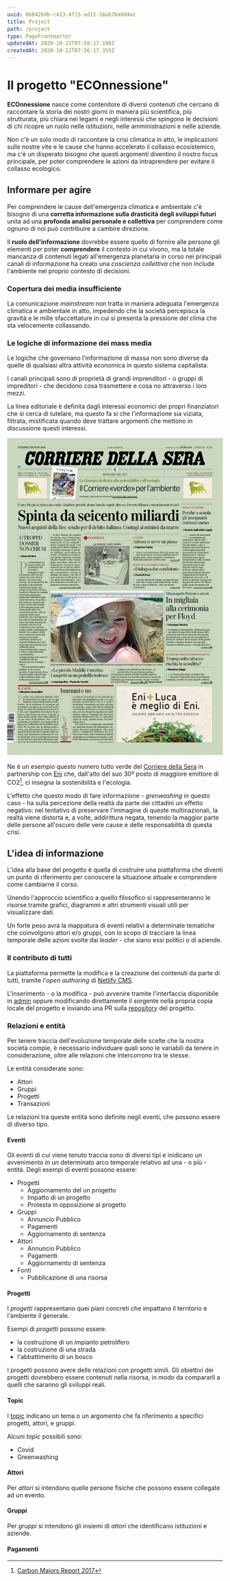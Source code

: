 ```yaml
---
uuid: 0b842bdb-c413-4f15-ad15-16ab7ba8d4ac
title: Project
path: /project
type: PageFrontmatter
updatedAt: 2020-10-22T07:56:17.196Z
createdAt: 2020-10-22T07:56:17.355Z
---
```


<FullSizeSection id="the-project">

# Il progetto "ECOnnessione"

**ECOnnessione** nasce come contenitore di diversi contenuti che cercano di raccontare la storia dei nostri giorni in maniera più scientifica, più strutturata, più chiara nei legami e negli interessi che spingono le decisioni di chi ricopre un ruolo nelle istituzioni, nelle amministrazioni e nelle aziende.

Non c'è un solo modo di raccontare la crisi climatica in atto, le implicazioni sulle nostre vite e le cause che hanno accelerato il collasso ecosistemico, ma c'è un disperato bisogno che questi argomenti diventino il nostro focus principale, per poter comprendere le azioni da intraprendere per evitare il collasso ecologico.

</FullSizeSection>

<FullSizeSection id="intro">

## Informare per agire

Per comprendere le cause dell'emergenza climatica e ambientale c'è bisogno di una **corretta informazione sulla drasticità degli sviluppi futuri** unita ad una **profonda analisi personale e collettiva** per comprendere come ognuno di noi può contribuire a cambire direzione.

Il **ruolo dell'informazione** dovrebbe essere quello di fornire alle persone gli elementi per poter **comprendere** il contesto in cui vivono, ma la totale mancanza di contenuti legati all'emergenza planetaria in corso nei principali canali di informazione ha creato una *coscienza collettiva* che non include l'ambiente nel proprio contesto di decisioni.

</FullSizeSection>

<FullSizeSection id="the-problem">

### Copertura dei media insufficiente

La comunicazione *mainstream* non tratta in maniera adeguata l'emergenza climatica e ambientale in atto, impedendo che la società percepisca la gravità e le mille sfaccettature in cui si presenta la pressione del clima che sta velocemente collassando.

### Le logiche di informazione dei mass media

Le logiche che governano l'informazione di massa non sono diverse da quelle di qualsiasi altra attività economica in questo sistema capitalista.

I canali principali sono di proprietà di grandi imprenditori - o gruppi di impreditori - che decidono cosa trasmettere e cosa no attraverso i loro mezzi.

La linea editoriale è definita dagli interessi economici dei propri finanziatori che si cerca di tutelare, ma questo fa si che l'informazione sia viziata, filtrata, mistificata quando deve trattare argomenti che mettono in discussione questi interessi.

![Il Corriere "verde" di venerdì 5 giugno](../../static/media/events/uncategorized/83ce81e0-d73c-11ea-b4bc-0fc1127c8adc/bispensiero..jpg)

Ne è un esempio questo numero tutto verde del [Corriere della Sera](/groups/ff477d30-d742-11ea-accf-91b459e4aeb4) in partnership con [Eni](/groups/0b36e8b0-d743-11ea-accf-91b459e4aeb4) che, dall'alto del suo 30º posto di maggiore emittore di CO2[^carbon-major-report], ci insegna la sostenibilità e l'ecologia.

L'effetto che questo modo di fare informazione - *grenwashing* in questo caso - ha sulla percezione della realtà da parte dei cittadini un effetto negativo: nel tentativo di preservare l'immagine di queste multinazionali, la realtà viene distorta e, a volte, addirittura negata, tenendo la maggior parte delle persone all'oscuro delle vere cause e delle responsabilità di questa crisi.

[^carbon-major-report]: [Carbon Majors Report 2017](../../static/media/pdf/Carbon-Majors-Report-2017.pdf)

</FullSizeSection>

<FullSizeSection id="lidea-di-informazione">

## L'idea di informazione

L'idea alla base del progetto è quella di costruire una piattaforma che diventi un punto di riferimento per conoscere la situazione attuale e comprendere come cambiarne il corso.

Unendo l'approccio scientifico a quello filosofico si rappresenteranno le risorse tramite grafici, diagrammi e altri strumenti visuali utili per visualizzare dati.

Un forte peso avrà la mappatura di eventi relativi a determinate tematiche che coinvolgono attori e/o gruppi, con lo scopo di tracciare la linea temporale delle azioni svolte dai *leader* - che siano essi politici o di aziende.

</FullSizeSection>

<FullSizeSection id="il-contributo-di-tutti">

### Il contributo di tutti

La piattaforma permette la modifica e la creazione dei contenuti da parte di tutti, tramite l'*open authoring* di [Netlify CMS](https://www.netlifycms.org/docs/open-authoring/#header).

L'inserimento - o la modifica - può avvenire tramite l'interfaccia disponibile in [admin](/admin/) oppure modificando direttamente il sorgente nella propria copia locale del progetto e inviando una PR sulla [repository](https://github.com/ascariandrea/econnessione) del progetto.

</FullSizeSection>

<FullSizeSection id="timelines">

### Relazioni e entità

Per tenere traccia dell'evoluzione temporale delle scelte che la nostra società compie, è necessario individuare quali sono le variabili da tenere in considerazione, oltre alle relazioni che intercorrono tra le stesse.

Le entità considerate sono:

- Attori
- Gruppi
- Progetti
- Transazioni

Le relazioni tra queste entità sono definite negli eventi, che possono essere di diverso tipo.

#### Eventi

<EventSliderExample />

Gli eventi di cui viene tenuto traccia sono di diversi tipi e inidicano un avvenimento in un determinato arco temporale relativo ad una - o più - entità.
Degli esempi di eventi possono essere:

- Progetti
  - Aggiornamento del un progetto
  - Impatto di un progetto
  - Protesta in opposizione al progetto
- Gruppi
  - Annuncio Pubblico
  - Pagamenti
  - Aggiornamento di sentenza
- Attori
  - Annuncio Pubblico
  - Pagamenti
  - Aggiornamento di sentenza
- Fonti
  - Pubblicazione di una risorsa

#### Progetti

<ProjectPageContentExample />

I _progetti_ rappresentano quei piani concreti che impattano il territorio e l'ambiente il generale.

Esempi di _progetti_ possono essere:

- la costruzione di un impianto petrolifero
- la costruzione di una strada
- l'abbattimento di un bosco

I progetti possono avere delle relazioni con progetti simili.
Gli obiettivi dei progetti dovrebbero essere contenuti nella risorsa, in modo da compararli a quelli che saranno gli sviluppi reali.

#### Topic

<TopicPageContentExample />

I [topic](/topics) indicano un tema o un argomento che fa riferimento a specifici progetti, attori, e gruppi.

Alcuni _topic_ possibili sono:

- Covid
- Greenwashing

#### Attori

<ActorPageContentExample />

Per *attori* si intendono quelle persone fisiche che possono essere collegate ad un evento.

#### Gruppi

<GroupPageContentExample />

Per *gruppi* si intendono gli insiemi di *attori* che identificano istituzioni e aziende.

#### Pagamenti

</FullSizeSection>
